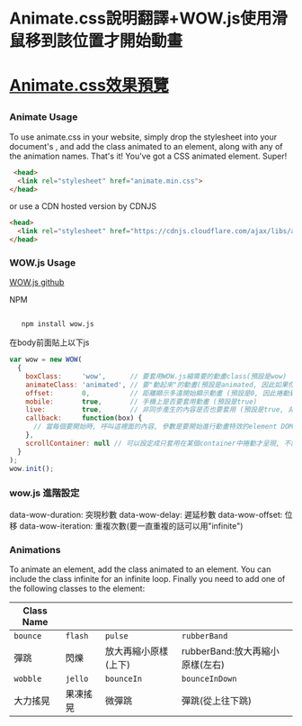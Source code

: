 
<h1>Animate.css說明翻譯+WOW.js使用滑鼠移到該位置才開始動畫<h1>
  
   

  
  
  [Animate.css效果預覽](https://daneden.github.io/animate.css/)
  
 <h3>Animate Usage</h3>
<p>To use animate.css in your website, simply drop the stylesheet into your document's <head>, and add the class animated to an element, along with any of the animation names. That's it! You've got a CSS animated element. Super!</p>
  

```html
 <head>
  <link rel="stylesheet" href="animate.min.css">
</head> 
```

<p>
  or use a CDN hosted version by CDNJS </p>

```html
<head>
  <link rel="stylesheet" href="https://cdnjs.cloudflare.com/ajax/libs/animate.css/3.7.2/animate.min.css">
</head>
```

 <h3>WOW.js Usage</h3>
 
[WOW.js github](https://github.com/graingert/WOW)

<p>NPM</p>

```html

   npm install wow.js
```
<p>在body前面貼上以下js<p/>

```js
var wow = new WOW(
  {
    boxClass:     'wow',      // 要套用WOW.js縮需要的動畫class(預設是wow)
    animateClass: 'animated', // 要"動起來"的動畫(預設是animated, 因此如果你有其他動畫library要使用也可以在這裡調整)
    offset:       0,          // 距離顯示多遠開始顯示動畫 (預設是0, 因此捲動到顯示時才出現動畫)
    mobile:       true,       // 手機上是否要套用動畫 (預設是true)
    live:         true,       // 非同步產生的內容是否也要套用 (預設是true, 非常適合搭配SPA)
    callback:     function(box) {
      // 當每個要開始時, 呼叫這裡面的內容, 參數是要開始進行動畫特效的element DOM
    },
    scrollContainer: null // 可以設定成只套用在某個container中捲動才呈現, 不設定就是整個視窗
  }
);
wow.init();
```
<h3>wow.js 進階設定</h3>
<p>
data-wow-duration: 突現秒數
data-wow-delay: 遲延秒數
data-wow-offset: 位移
data-wow-iteration: 重複次數(要一直重複的話可以用"infinite")</p>


<h3>Animations</h3>
<p>To animate an element, add the class animated to an element. You can include the class infinite for an infinite loop. Finally you need to add one of the following classes to the element:</p>


Class Name    |         |        |           |
------------  | ------- | ------ | ----------
`bounce`      | `flash` |`pulse` | `rubberBand`
 彈跳 | 閃爍    |放大再縮小原樣(上下)   | rubberBand:放大再縮小原樣(左右)
`wobble` | `jello` |`bounceIn`|`bounceInDown`
大力搖晃 | 果凍搖晃    |微彈跳   | 彈跳(從上往下跳)
>
